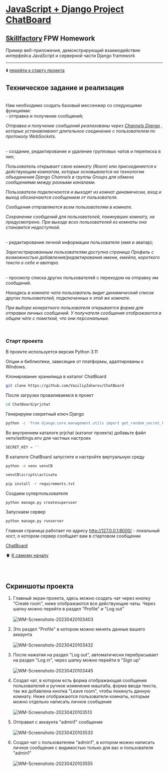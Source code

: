 # [JavaScript + Django Project ChatBoard](http://127.0.0.1:8000/accounts/login/)
## [Skillfactory](https://skillfactory.ru) FPW Homework

Пример веб-приложения, демонстрирующий взаимодействие интерфейса JavaScript и серверной части Django framework
<hr>
<p> </p>

:arrow_down: [перейти к старту проекта](README.md#Старт-проекта)

<p> </p>

## Техническое задание и реализация  
<br>
Нам необходимо создать базовый мессенжер со следующими функциями:
<br>
- отправка и получение сообщений;

*Отправка и получение сообщений реализованы через [Channels Django](https://channels.readthedocs.io/en/stable/introduction.html) , которые устанавливают длительное соединение с пользователем по протоколу WebSockets.*

<br>
- создание, редактирование и удаление групповых чатов и переписка в них;

*Пользователь открывает свою комнату (Room) или присоединяется к действующим комнатам, которые основываются на технологии объединения Django Channels в группы Groups для обмена сообщениями между разными каналами.*

*Пользователи подключаются и выходят из комнат динамически, вход и выход обозначаются сообщением от пользователя.*

*Сообщения отправляются всем пользователям в комнате.*

*Сохранение сообщений для пользователей, покинувших комнату, не предусмотрено. При выходе всех пользователей из комнаты она становится недоступной.*

<br>
- редактирование личной информации пользователя (имя и аватар);

*Зарегистрированным пользователям доступна страница Профиль с возможностью добавления/редактирования имени, емейла, короткого текста о себе и аватара.*

<br>
- просмотр списка других пользователей с переходом на отправку им сообщений.

*Находясь в комнате чата пользователь видит динамический список других пользователей, подключенных к этой же комнате.*

*При выборе конкретного пользователя открывается форма для отправки личных сообщений. У получателя сообщения отображаются в общем чате с пометкой, что они персональные.*

<br>

### Старт проекта

В проекте используется версия Python 3.11

Опции и библиотеки, зависящие от платформы, адаптированы к Windows.

Клонирование хранилища в каталог ChatBoard
```bash
git clone https://github.com/VasiliyZaharov/ChatBoard
```
После загрузки проваливаемся в проект
```bash
cd ChatBoard/prjchat
```

Генерируем секретный ключ Django
```bash
python -c 'from django.core.management.utils import get_random_secret_key; print(get_random_secret_key())'
```

Во внутреннем каталоге prjchat (каталог проекта) добавьте файл venv/settings.env для частных настроек 
```python
SECRET_KEY = ''
```  

В каталоге ChatBoard запустите и настройте виртуальную среду
```bash
python -m venv venvCB
```
```bash
venvCB\scripts\activate
```
```bash
pip install -r requirements.txt
```

Создаем суперпользователя
```
python manage.py createsuperuser
``` 

Запускаем сервер
```bash
python manage.py runserver
```

Главная страница работает по адресу http://127.0.0.1:8000/ - локальный хост, о котором сервер сообщает вам в стартовом сообщении

[ChatBoard](http://127.0.0.1:8000/)
<p> </p>
<p> </p>

:arrow_up: [К самому началу](README.md#Техническое-задание-и-реализация)

<br><br>

## Скриншоты проекта

1. Главный экран проекта, здесь можно создать чат через кнопку "Create room", ниже отображаются все действующие чаты. Через шапку можно перейти в раздел "Profile" и "Log out"
<br><br>
![WM-Screenshots-20230420103403](https://user-images.githubusercontent.com/109171276/233298901-591f2ffa-4c71-44c2-ad8e-eb5395a57db2.png)

2. Это раздел "Profile" в котором можно менять данные вашего аккаунта
<br><br>
![WM-Screenshots-20230420103432](https://user-images.githubusercontent.com/109171276/233298931-9f2127c9-941a-4613-a810-2efc522aa46d.png)

3. После нажатия на раздел "Log out", автоматически перебрасывает на раздел "Log in", через шапку можно перейти в "Sign up"
<br><br>
![WM-Screenshots-20230420103445](https://user-images.githubusercontent.com/109171276/233298958-e73cf799-0350-469e-b3b4-ab9c356984ee.png)

4. Создал чат, в котором есть форма отображающая сообщения пользователей и ручное изменение маштаба, форма ввода текста, так же добавлена кнопка "Leave room", чтобы покинуть данную комнату. Ниже отображаются пользователи комнаты, которым можно отдельно написать личное сообщение
<br><br>
![WM-Screenshots-20230420103513](https://user-images.githubusercontent.com/109171276/233299011-1b58d1b8-f0ec-4cbd-9048-383609f52071.png)

5. Отправил с аккаунта "admin1" сообщение
<br><br>
![WM-Screenshots-20230420103533](https://user-images.githubusercontent.com/109171276/233299036-210fa3b7-96b9-4982-8c44-bf65935e86dd.png)

6. Создал чат с пользователем "admin1", в котором можно написать личное сообщение с видимостью только для вас и пользователя "admin1"
<br><br>
![WM-Screenshots-20230420103555](https://user-images.githubusercontent.com/109171276/233299055-55d36c31-4532-45d6-9544-7756afa88b21.png)


